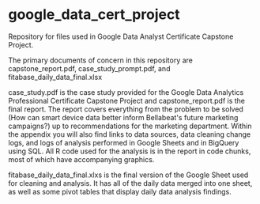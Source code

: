# google_data_cert_project
Repository for files used in Google Data Analyst Certificate Capstone Project.

The primary documents of concern in this repository are capstone_report.pdf, case_study_prompt.pdf, and fitabase_daily_data_final.xlsx

case_study.pdf is the case study provided for the Google Data Analytics Professional Certificate Capstone Project and capstone_report.pdf is the final report.  The report covers everything from the problem to be solved (How can smart device data better inform Bellabeat's future marketing campaigns?) up to recommendations for the marketing department.  Within the appendix you will also find links to data sources, data cleaning change logs, and logs of analysis performed in Google Sheets and in BigQuery using SQL.  All R code used for the analysis is in the report in code chunks, most of which have accompanying graphics.

fitabase_daily_data_final.xlxs is the final version of the Google Sheet used for cleaning and analysis.  It has all of the daily data merged into one sheet, as well as some pivot tables that display daily data analysis findings.
